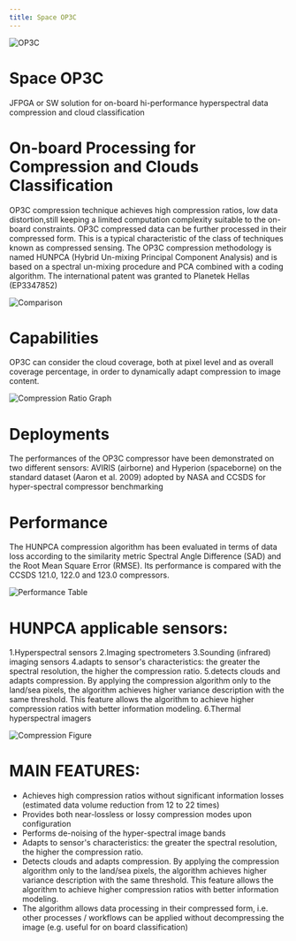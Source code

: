 ```yaml
---
title: Space OP3C
---
```

![OP3C](/img/OP3C.png "OP3C")

# Space OP3C
JFPGA or SW solution for on-board hi-performance
hyperspectral data compression and cloud classification

# On-board Processing for Compression and Clouds Classification
OP3C compression technique achieves high compression ratios, low data distortion,still keeping a limited computation complexity suitable to the on-board constraints. OP3C compressed data can be further processed in their compressed form. This is a typical characteristic of the class of techniques known as compressed sensing. The OP3C compression methodology is named HUNPCA (Hybrid Un-mixing Principal Component Analysis) and is based on a spectral un-mixing procedure and PCA combined with a coding algorithm. The international patent was granted to Planetek Hellas (EP3347852)

![Comparison](/img/Comparison.png "Comparison")

# Capabilities

OP3C can consider the cloud coverage, both at pixel level and as overall coverage percentage, in order to dynamically adapt compression to image content.

![Compression Ratio Graph](/img/CompressionRatioGraph.png "Compression Ratio Graph]")

# Deployments
The performances of the OP3C compressor	have been demonstrated on two different sensors: AVIRIS (airborne) and Hyperion
(spaceborne) on the standard dataset (Aaron	et al. 2009) adopted by NASA and CCSDS for hyper-spectral compressor benchmarking
			
# Performance

The HUNPCA compression algorithm has been evaluated in terms of data loss according to the similarity metric Spectral Angle Difference (SAD) and the Root Mean Square Error (RMSE). Its performance  is compared with the CCSDS 121.0, 122.0 and 123.0 compressors.

![Performance Table](/img/PerformanceTable.png "Performance Table")
		
# HUNPCA applicable sensors:

1.Hyperspectral sensors
2.Imaging spectrometers
3.Sounding (infrared) imaging sensors
4.adapts to sensor's characteristics: the greater the spectral resolution, the higher the compression ratio.
5.detects clouds and adapts compression. By applying the compression algorithm only to the land/sea pixels, 
            the algorithm achieves higher variance description with the same threshold. 
        This feature allows the algorithm to achieve higher compression ratios with better information modeling.
6.Thermal hyperspectral imagers

![Compression Figure](/img/CompressionFigure.png "Compression Figure")

# MAIN FEATURES:
- Achieves high compression ratios without significant information losses (estimated data volume reduction from 12 to 22 times)
- Provides both near-lossless or lossy compression modes upon configuration
- Performs de-noising of the hyper-spectral image bands
- Adapts to sensor's characteristics: the greater the spectral resolution, the higher the compression ratio.
- Detects clouds and adapts compression. By applying the compression algorithm only to the land/sea pixels, the algorithm achieves higher variance description with the same threshold. This feature allows the algorithm to achieve higher compression ratios with better information modeling.
- The algorithm allows data processing in their compressed form, i.e. other processes / workflows can be applied without decompressing the image (e.g. useful for on board classification)